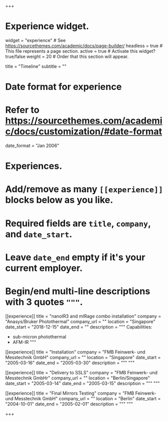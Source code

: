 +++
# Experience widget.
widget = "experience"  # See https://sourcethemes.com/academic/docs/page-builder/
headless = true  # This file represents a page section.
active = true  # Activate this widget? true/false
weight = 20  # Order that this section will appear.

title = "Timeline"
subtitle = ""

# Date format for experience
#   Refer to https://sourcethemes.com/academic/docs/customization/#date-format
date_format = "Jan 2006"

# Experiences.
#   Add/remove as many `[[experience]]` blocks below as you like.
#   Required fields are `title`, `company`, and `date_start`.
#   Leave `date_end` empty if it's your current employer.
#   Begin/end multi-line descriptions with 3 quotes `"""`.


[[experience]]
  title = "nanoIR3 and mIRage combo installation"
  company = "Anasys/Bruker Photothermal"
  company_url = ""
  location = "Singapore"
  date_start = "2018-12-15"
  date_end = ""
  description = """
  Capabilities:
  * sub-micron photothermal
  * AFM-IR
  """
  
 [[experience]]
  title = "Installation"
  company = "FMB Feinwerk- und Messtechnik GmbH"
  company_url = ""
  location = "Singapore"
  date_start = "2005-03-16"
  date_end = "2005-03-30"
  description = """
  """ 
  

[[experience]]
  title = "Delivery to SSLS"
  company = "FMB Feinwerk- und Messtechnik GmbHr"
  company_url = ""
  location = "Berlin/Singapore"
  date_start = "2005-03-14"
  date_end = "2005-03-15"
  description = """
  """


[[experience]]
  title = "Final Mirrors Testing"
  company = "FMB Feinwerk- und Messtechnik GmbH"
  company_url = ""
  location = "Berlin"
  date_start = "2004-10-01"
  date_end = "2005-02-01"
  description = """
  """


+++
